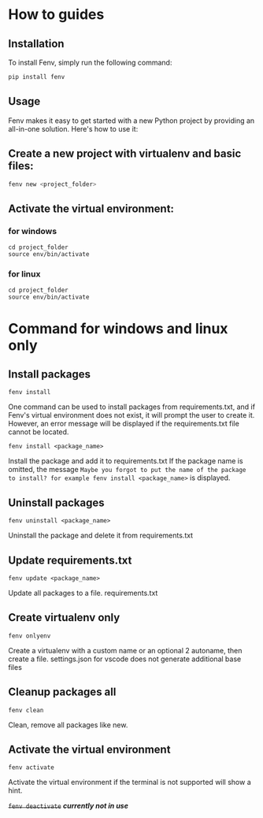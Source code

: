 # How to guides

## Installation

To install Fenv, simply run the following command:

```sh
pip install fenv
```

## Usage

Fenv makes it easy to get started with a new Python project by providing an all-in-one solution. Here's how to use it:

## Create a new project with virtualenv and basic files:

```sh
fenv new <project_folder>
```

## Activate the virtual environment:

### for windows

```
cd project_folder
source env/bin/activate
```

### for linux

```
cd project_folder
source env/bin/activate
```

# Command for windows and linux only

## Install packages

```
fenv install
```

One command can be used to install packages from requirements.txt, and if Fenv's virtual environment does not exist, it will prompt the user to create it. However, an error message will be displayed if the requirements.txt file cannot be located.

```
fenv install <package_name>
```

Install the package and add it to requirements.txt If the package name is omitted, the message `Maybe you forgot to put the name of the package to install? for example fenv install <package_name>` is displayed.

## Uninstall packages

```
fenv uninstall <package_name>
```

Uninstall the package and delete it from requirements.txt

## Update requirements.txt

```
fenv update <package_name>
```

Update all packages to a file. requirements.txt

## Create virtualenv only

```
fenv onlyenv
```

Create a virtualenv with a custom name or an optional 2 autoname, then create a file. settings.json for vscode does not generate additional base files

## Cleanup packages all

```
fenv clean
```

Clean, remove all packages like new.

## Activate the virtual environment

```
fenv activate
```

Activate the virtual environment if the terminal is not supported will show a hint.

~~`fenv deactivate`~~ **_currently not in use_**
